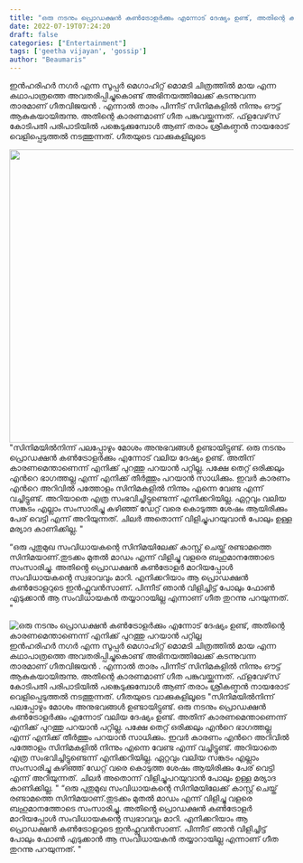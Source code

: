 ```yaml
---
title: "ഒരു നടനും പ്രൊഡക്ഷൻ കൺട്രോളർക്കും എന്നോട് ദേഷ്യം ഉണ്ട്, അതിന്റെ കാരണമെന്താണെന്ന് എനിക്ക് പുറത്തു പറയാൻ പറ്റില്ല"
date: 2022-07-19T07:24:20
draft: false
categories: ["Entertainment"]
tags: ['geetha vijayan', 'gossip']
author: "Beaumaris"
---
```


ഇൻഹരിഹർ നഗർ എന്ന സൂപ്പർ മെഗാഹിറ്റ് മൊമടി ചിത്രത്തിൽ മായ എന്ന കഥാപാത്രത്തെ അവതരിപ്പിച്ചുകൊണ്ട് അഭിനയത്തിലേക്ക് കടന്നുവന്ന താരമാണ് ഗീതവിജയൻ . എന്നാൽ താരം പിന്നീട് സിനിമകളിൽ നിന്നും ഔട്ട് ആകുകയായിരുന്നു. അതിന്റെ കാരണമാണ് ഗീത പങ്കുവയ്ക്കുന്നത്. ഫ്‌ളവേഴ്‌സ് കോടിപതി പരിപാടിയിൽ പങ്കെടുക്കുമ്പോൾ ആണ് തരാം ശ്രീകണ്ഠൻ നായരോട് വെളിപ്പെടുത്തൽ നടത്തുന്നത്. ഗീതയുടെ വാക്കുകളിലൂടെ

<img class="wp-image-343364 aligncenter" src="https://cdn.boolokam.com/articles/2022/07/jpg-1.jpg" alt="" width="692" height="519" />"സിനിമയിൽനിന്ന് പലപ്പോഴും മോശം അനുഭവങ്ങൾ ഉണ്ടായിട്ടുണ്ട്. ഒരു നടനും പ്രൊഡക്ഷൻ കൺട്രോളർക്കും എന്നോട് വലിയ ദേഷ്യം ഉണ്ട്. അതിന് കാരണമെന്താണെന്ന് എനിക്ക് പുറത്തു പറയാൻ പറ്റില്ല. പക്ഷേ തെറ്റ് ഒരിക്കലും എൻറെ ഭാഗത്തല്ല എന്ന് എനിക്ക് തീർത്തും പറയാൻ സാധിക്കും. ഇവർ കാരണം എൻറെ അറിവിൽ പത്തോളം സിനിമകളിൽ നിന്നും എന്നെ വേണ്ട എന്ന് വച്ചിട്ടുണ്ട്. അറിയാതെ എത്ര സംഭവിച്ചിട്ടുണ്ടെന്ന് എനിക്കറിയില്ല. ഏറ്റവും വലിയ സങ്കടം എല്ലാം സംസാരിച്ചു കഴിഞ്ഞ് ഡേറ്റ് വരെ കൊടുത്ത ശേഷം ആയിരിക്കും പേര് വെട്ടി എന്ന് അറിയുന്നത്. ചിലർ അതൊന്ന് വിളിച്ചുപറയുവാൻ പോലും ഉള്ള മര്യാദ കാണിക്കില്ല. "

“ഒരു പുതുമുഖ സംവിധായകന്റെ സിനിമയിലേക്ക് കാസ്റ്റ് ചെയ്ത് രണ്ടാമത്തെ സിനിമയാണ്.തുടക്കം മുതൽ മാഡം എന്ന് വിളിച്ചു വളരെ ബഹുമാനത്തോടെ സംസാരിച്ചു. അതിൻ്റെ പ്രൊഡക്ഷൻ കൺട്രോളർ മാറിയപ്പോൾ സംവിധായകന്റെ സ്വഭാവവും മാറി. എനിക്കറിയാം ആ പ്രൊഡക്ഷൻ കൺട്രോളറുടെ ഇൻഫ്ലുവൻസാണ്. പിന്നീട് ഞാൻ വിളിച്ചിട്ട് പോലും ഫോൺ എടുക്കാൻ ആ സംവിധായകൻ തയ്യാറായില്ല എന്നാണ് ഗീത തുറന്നു പറയുന്നത്. "


![ഒരു നടനും പ്രൊഡക്ഷൻ കൺട്രോളർക്കും എന്നോട് ദേഷ്യം ഉണ്ട്, അതിന്റെ കാരണമെന്താണെന്ന് എനിക്ക് പുറത്തു പറയാൻ പറ്റില്ല](https://cdn.boolokam.com/articles/2022/07/jpg-1.jpg)ഇൻഹരിഹർ നഗർ എന്ന സൂപ്പർ മെഗാഹിറ്റ് മൊമടി ചിത്രത്തിൽ മായ എന്ന കഥാപാത്രത്തെ അവതരിപ്പിച്ചുകൊണ്ട് അഭിനയത്തിലേക്ക് കടന്നുവന്ന താരമാണ് ഗീതവിജയൻ . എന്നാൽ താരം പിന്നീട് സിനിമകളിൽ നിന്നും ഔട്ട് ആകുകയായിരുന്നു. അതിന്റെ കാരണമാണ് ഗീത പങ്കുവയ്ക്കുന്നത്. ഫ്‌ളവേഴ്‌സ് കോടിപതി പരിപാടിയിൽ പങ്കെടുക്കുമ്പോൾ ആണ് തരാം ശ്രീകണ്ഠൻ നായരോട് വെളിപ്പെടുത്തൽ നടത്തുന്നത്. ഗീതയുടെ വാക്കുകളിലൂടെ "സിനിമയിൽനിന്ന് പലപ്പോഴും മോശം അനുഭവങ്ങൾ ഉണ്ടായിട്ടുണ്ട്. ഒരു നടനും പ്രൊഡക്ഷൻ കൺട്രോളർക്കും എന്നോട് വലിയ ദേഷ്യം ഉണ്ട്. അതിന് കാരണമെന്താണെന്ന് എനിക്ക് പുറത്തു പറയാൻ പറ്റില്ല. പക്ഷേ തെറ്റ് ഒരിക്കലും എൻറെ ഭാഗത്തല്ല എന്ന് എനിക്ക് തീർത്തും പറയാൻ സാധിക്കും. ഇവർ കാരണം എൻറെ അറിവിൽ പത്തോളം സിനിമകളിൽ നിന്നും എന്നെ വേണ്ട എന്ന് വച്ചിട്ടുണ്ട്. അറിയാതെ എത്ര സംഭവിച്ചിട്ടുണ്ടെന്ന് എനിക്കറിയില്ല. ഏറ്റവും വലിയ സങ്കടം എല്ലാം സംസാരിച്ചു കഴിഞ്ഞ് ഡേറ്റ് വരെ കൊടുത്ത ശേഷം ആയിരിക്കും പേര് വെട്ടി എന്ന് അറിയുന്നത്. ചിലർ അതൊന്ന് വിളിച്ചുപറയുവാൻ പോലും ഉള്ള മര്യാദ കാണിക്കില്ല. " “ഒരു പുതുമുഖ സംവിധായകന്റെ സിനിമയിലേക്ക് കാസ്റ്റ് ചെയ്ത് രണ്ടാമത്തെ സിനിമയാണ്.തുടക്കം മുതൽ മാഡം എന്ന് വിളിച്ചു വളരെ ബഹുമാനത്തോടെ സംസാരിച്ചു. അതിൻ്റെ പ്രൊഡക്ഷൻ കൺട്രോളർ മാറിയപ്പോൾ സംവിധായകന്റെ സ്വഭാവവും മാറി. എനിക്കറിയാം ആ പ്രൊഡക്ഷൻ കൺട്രോളറുടെ ഇൻഫ്ലുവൻസാണ്. പിന്നീട് ഞാൻ വിളിച്ചിട്ട് പോലും ഫോൺ എടുക്കാൻ ആ സംവിധായകൻ തയ്യാറായില്ല എന്നാണ് ഗീത തുറന്നു പറയുന്നത്. "
